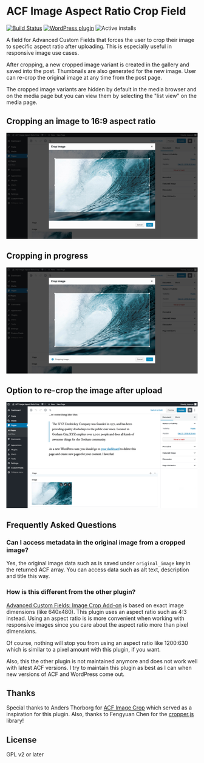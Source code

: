 # ACF Image Aspect Ratio Crop Field

[![Build Status](https://travis-ci.org/joppuyo/acf-image-aspect-ratio-crop.svg?branch=master)](https://travis-ci.org/joppuyo/acf-image-aspect-ratio-crop)
[![WordPress plugin](https://img.shields.io/wordpress/plugin/v/acf-image-aspect-ratio-crop.svg)](https://wordpress.org/plugins/acf-image-aspect-ratio-crop/)
![Active installs](https://img.shields.io/wordpress/plugin/installs/acf-image-aspect-ratio-crop.svg?style=flat)

A field for Advanced Custom Fields that forces the user to crop their image to specific aspect ratio after uploading. This is especially useful in responsive image use cases.

After cropping, a new cropped image variant is created in the gallery and saved into the post. Thumbnails are also generated for the new image. User can re-crop the original image at any time from the post page.

The cropped image variants are hidden by default in the media browser and on the media page but you can view them by selecting the "list view" on the media page.

## Cropping an image to 16:9 aspect ratio

![Screenshot of cropping an image](assets/images/screenshot-1.jpg?v=1552838494)

## Cropping in progress

![Screenshot of cropping in progress](assets/images/screenshot-2.jpg?v=1552838494)


## Option to re-crop the image after upload

![Screenshot of the image field](assets/images/screenshot-3.png?v=1552838494)

## Frequently Asked Questions

### Can I access metadata in the original image from a cropped image? 

Yes, the original image data such as is saved under `original_image` key in the returned ACF array. You can access data such as alt text, description and title this way.

### How is this different from the other plugin?

[Advanced Custom Fields: Image Crop Add-on](https://wordpress.org/plugins/acf-image-crop-add-on/) is based on exact image dimensions (like 640x480). This plugin uses an aspect ratio such as 4:3 instead. Using an aspect ratio is is more convenient when working with responsive images since you care about the aspect ratio more than pixel dimensions.

Of course, nothing will stop you from using an aspect ratio like 1200:630 which is similar to a pixel amount with this plugin, if you want.

Also, this the other plugin is not maintained anymore and does not work well with latest ACF versions. I try to maintain this plugin as best as I can when new versions of ACF and WordPress come out.

## Thanks

Special thanks to Anders Thorborg for [ACF Image Crop](https://github.com/andersthorborg/ACF-Image-Crop) which served as a inspiration for this plugin. Also, thanks to Fengyuan Chen for the [cropper.js](https://fengyuanchen.github.io/cropperjs/) library!

## License

GPL v2 or later

